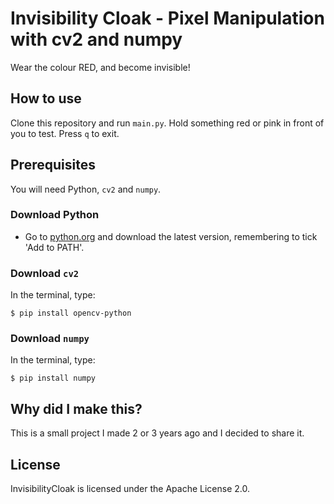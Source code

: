 # Invisibility Cloak - Pixel Manipulation with cv2 and numpy
Wear the colour RED, and become invisible!

## How to use
Clone this repository and run `main.py`. Hold something red or pink in front of you to test. Press `q` to exit.

## Prerequisites
You will need Python, `cv2` and `numpy`.
### Download Python
- Go to [python.org](https://python.org) and download the latest version, remembering to tick 'Add to PATH'.
### Download `cv2`
In the terminal, type:
```
$ pip install opencv-python
```
### Download `numpy`
In the terminal, type:
```
$ pip install numpy
```

## Why did I make this?
This is a small project I made 2 or 3 years ago and I decided to share it.

## License
InvisibilityCloak is licensed under the Apache License 2.0.
